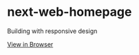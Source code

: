# next-web-homepage
Building with responsive design

<a href="https://tfb34.github.io/next-web-homepage/">View in Browser</a>
